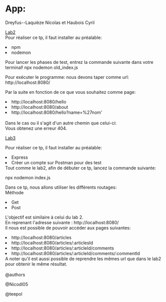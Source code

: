 # App:
Dreyfus--Laquièze Nicolas et Haubois Cyril


<ins>Lab2</ins>
<br>
Pour réaliser ce tp, il faut installer au préalable:
<br>

<li>npm
<li>nodemon
<br>

Pour lancer les phases de test, entrez la commande suivante dans votre terminal!
npx nodemon old_index.js

Pour exécuter le programme: nous devons taper comme url:
http://localhost:8080/

Par la suite en fonction de ce que vous souhaitez comme page:
<br>
<li>
http://localhost:8080/hello
<li>
http://localhost:8080/about
<li>
http://localhost:8080/hello?name=%27nom'
<br> <br>
Dans le cas ou il s'agit d'un autre chemin que celui-ci:
<br>
Vous obtenez une erreur 404. <br><p>

<ins>   Lab3 </ins>

Pour réaliser ce tp, il faut installer au préalable:
<li>
Express
<li> Créer un compte sur Postman pour des test

<br>
Tout comme le lab2, afin de débuter ce tp, lancez la commande suivante:

npx nodemon index.js

Dans ce tp, nous allons utiliser les différents routages:
<br>
Méthode
<li>Get
<li>Post

L'objectif est similaire à celui du lab 2.
<br>
En reprenant l'adresse suivante :
http://localhost:8080/
<br>
Il nous est possible de pouvoir accéder aux pages suivantes:
<li> http://localhost:8080/articles
<li> http://localhost:8080/articles/:articlesId
<li> http://localhost:8080/articles/:articleId/comments
<li> http://localhost:8080/articles/:articleId/comments/:commentId

<br>
 A noter qu'il est aussi possible de reprendre les mêmes url que dans le lab2 pour obtenir le même résultat.


<br>
<br>
@authors

<br>
<p>@Nicodl05</p>
<p>@teepol</p>